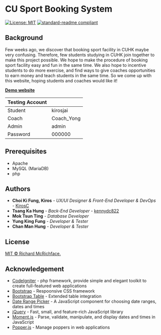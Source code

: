 # CU Sport Booking System
[![License: MIT](https://img.shields.io/badge/License-MIT-yellow.svg)](https://opensource.org/licenses/MIT) [![standard-readme compliant](https://img.shields.io/badge/readme%20style-standard-brightgreen.svg?style=flat-square)](https://github.com/RichardLitt/standard-readme)

## Background
Few weeks ago, we discover that booking sport facility in CUHK maybe very confusing. Therefore, few students studying in CUHK join together to make this project possible. We hope to make the procedure of booking sport facility easy and fun in the same time. We also hope to incentive students to do more exercise, and find ways to give coaches opportunities to earn money and teach students in the same time. So we come up with this website, hoping students and coaches would like it!

**[Demo website](http://kirosc.duckdns.org)<br>**

| Testing Account |            |
|-----------------|------------|
| Student         | kirosjai   |
| Coach           | Coach_Yong |
| Admin           | admin      |
| Password        | 000000     |

## Prerequisites
* Apache
* MySQL (MariaDB)
* php

## Authors

* **Choi Ki Fung, Kiros** - *UX/UI Designer & Front-End Developer & DevOps* - [KirosC](https://github.com/KirosC)
* **Tsang Ka Hung** - *Back-End Developer* - [kennydc822](https://github.com/kennydc822)
* **Mok Tsun Ting** - *Database Developer*
* **Yung King Fung** - *Developer & Tester*
* **Chan Man Hung** - *Developer & Tester*

## License

[MIT © Richard McRichface.](../LICENSE)

## Acknowledgement

* [CodeIgniter](https://codeigniter.com/) - php framework, provide simple and elegant toolkit to create full-featured web applications
* [Bootstrap](https://getbootstrap.com/) - Respoonsive CSS framework
* [Bootstrap Table](https://bootstrap-table.com/) - Extended table integration
* [Date Range Picker](http://www.daterangepicker.com/) - A JavaScript component for choosing date ranges, dates and times
* [jQuery](https://jquery.com/) - Fast, small, and feature-rich JavaScript library
* [Moment.js](https://momentjs.com/) - Parse, validate, manipulate, and display dates and times in JavaScript
* [Popper.js](https://popper.js.org/) - Manage poppers in web applications
